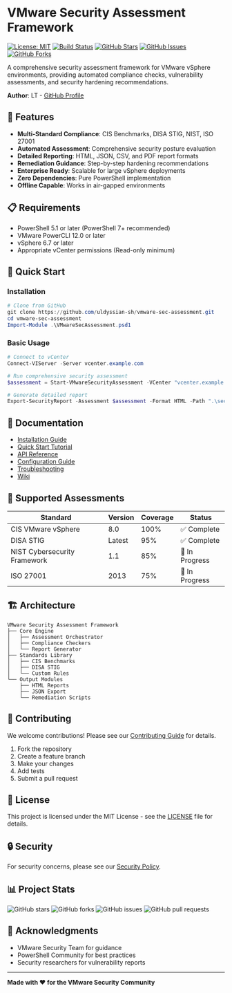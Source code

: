 # VMware Security Assessment Framework

[![License: MIT](https://img.shields.io/badge/License-MIT-yellow.svg?style=flat-square)](https://opensource.org/licenses/MIT)
[![Build Status](https://img.shields.io/github/actions/workflow/status/uldyssian-sh/vmware-sec-assessment/ci.yml?branch=main&style=flat-square)](https://github.com/uldyssian-sh/vmware-sec-assessment/actions)
[![GitHub Stars](https://img.shields.io/github/stars/uldyssian-sh/vmware-sec-assessment?style=flat-square)](https://github.com/uldyssian-sh/vmware-sec-assessment/stargazers)
[![GitHub Issues](https://img.shields.io/github/issues/uldyssian-sh/vmware-sec-assessment?style=flat-square)](https://github.com/uldyssian-sh/vmware-sec-assessment/issues)
[![GitHub Forks](https://img.shields.io/github/forks/uldyssian-sh/vmware-sec-assessment?style=flat-square)](https://github.com/uldyssian-sh/vmware-sec-assessment/network)

A comprehensive security assessment framework for VMware vSphere environments, providing automated compliance checks, vulnerability assessments, and security hardening recommendations.

**Author**: LT - [GitHub Profile](https://github.com/uldyssian-sh)

## 🚀 Features

- **Multi-Standard Compliance**: CIS Benchmarks, DISA STIG, NIST, ISO 27001
- **Automated Assessment**: Comprehensive security posture evaluation
- **Detailed Reporting**: HTML, JSON, CSV, and PDF report formats
- **Remediation Guidance**: Step-by-step hardening recommendations
- **Enterprise Ready**: Scalable for large vSphere deployments
- **Zero Dependencies**: Pure PowerShell implementation
- **Offline Capable**: Works in air-gapped environments

## 📋 Requirements

- PowerShell 5.1 or later (PowerShell 7+ recommended)
- VMware PowerCLI 12.0 or later
- vSphere 6.7 or later
- Appropriate vCenter permissions (Read-only minimum)

## 🔧 Quick Start

### Installation

```powershell
# Clone from GitHub
git clone https://github.com/uldyssian-sh/vmware-sec-assessment.git
cd vmware-sec-assessment
Import-Module .\VMwareSecAssessment.psd1
```

### Basic Usage

```powershell
# Connect to vCenter
Connect-VIServer -Server vcenter.example.com

# Run comprehensive security assessment
$assessment = Start-VMwareSecurityAssessment -VCenter "vcenter.example.com" -Standard "CIS"

# Generate detailed report
Export-SecurityReport -Assessment $assessment -Format HTML -Path ".\security-report.html"
```

## 📖 Documentation

- [Installation Guide](docs/INSTALLATION.md)
- [Quick Start Tutorial](docs/QUICK_START.md)
- [API Reference](docs/API.md)
- [Configuration Guide](docs/CONFIGURATION.md)
- [Troubleshooting](docs/TROUBLESHOOTING.md)
- [Wiki](https://github.com/uldyssian-sh/vmware-sec-assessment/wiki)

## 🎯 Supported Assessments

| Standard | Version | Coverage | Status |
|----------|---------|----------|--------|
| CIS VMware vSphere | 8.0 | 100% | ✅ Complete |
| DISA STIG | Latest | 95% | ✅ Complete |
| NIST Cybersecurity Framework | 1.1 | 85% | 🔄 In Progress |
| ISO 27001 | 2013 | 75% | 🔄 In Progress |

## 🏗️ Architecture

```
VMware Security Assessment Framework
├── Core Engine
│   ├── Assessment Orchestrator
│   ├── Compliance Checkers
│   └── Report Generator
├── Standards Library
│   ├── CIS Benchmarks
│   ├── DISA STIG
│   └── Custom Rules
└── Output Modules
    ├── HTML Reports
    ├── JSON Export
    └── Remediation Scripts
```

## 🤝 Contributing

We welcome contributions! Please see our [Contributing Guide](CONTRIBUTING.md) for details.

1. Fork the repository
2. Create a feature branch
3. Make your changes
4. Add tests
5. Submit a pull request

## 📄 License

This project is licensed under the MIT License - see the [LICENSE](LICENSE) file for details.

## 🔒 Security

For security concerns, please see our [Security Policy](SECURITY.md).

## 📊 Project Stats

![GitHub stars](https://img.shields.io/github/stars/uldyssian-sh/vmware-sec-assessment?style=social)
![GitHub forks](https://img.shields.io/github/forks/uldyssian-sh/vmware-sec-assessment?style=social)
![GitHub issues](https://img.shields.io/github/issues/uldyssian-sh/vmware-sec-assessment)
![GitHub pull requests](https://img.shields.io/github/issues-pr/uldyssian-sh/vmware-sec-assessment)

## 🙏 Acknowledgments

- VMware Security Team for guidance
- PowerShell Community for best practices
- Security researchers for vulnerability reports

---

**Made with ❤️ for the VMware Security Community**